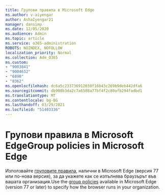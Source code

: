 ```yaml
---
title: Групови правила в Microsoft Edge
ms.author: v-aiyengar
author: AshaIyengar21
manager: dansimp
ms.date: 12/05/2020
ms.audience: Admin
ms.topic: article
ms.service: o365-administration
ROBOTS: NOINDEX, NOFOLLOW
localization_priority: Normal
ms.collection: Adm_O365
ms.custom:
- "9003841"
- "9004632"
- "6890"
- "8362"
ms.openlocfilehash: dc6a5c233736912030f16b43c269b9deb442dfa6
ms.sourcegitcommit: db908b3da2c7a6508a77bf4f2c80afb294fadbd1
ms.translationtype: MT
ms.contentlocale: bg-BG
ms.lasthandoff: 03/29/2021
ms.locfileid: "51403336"
---
```

# <a name="group-policies-in-microsoft-edge"></a><span data-ttu-id="a94d4-102">Групови правила в Microsoft Edge</span><span class="sxs-lookup"><span data-stu-id="a94d4-102">Group policies in Microsoft Edge</span></span>

<span data-ttu-id="a94d4-103">Използвайте [груповите правила,](https://go.microsoft.com/fwlink/?linkid=2134623) налични в Microsoft Edge (версия 77 или по-нова версия), за да укажете как се изпълнява браузърът във вашата организация.</span><span class="sxs-lookup"><span data-stu-id="a94d4-103">Use the [group policies](https://go.microsoft.com/fwlink/?linkid=2134623) available in Microsoft Edge (version 77 or later) to specify how the browser runs in your organization.</span></span>